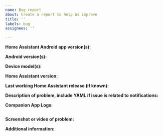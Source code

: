 ```yaml
---
name: Bug report
about: Create a report to help us improve
title: ''
labels: bug
assignees: ''

---
```


<!-- READ THIS FIRST:
- Make sure you run the latest version of the Android app
- Make sure you run the latest version of Home Assistant
- Make sure to check the Companion docs for troubleshooting and configuration: https://companion.home-assistant.io/
- Make sure the bug you found is not already reported, we love to put work in bugfixes instead of closing duplicate bug reports
  DO NOT DELETE ANY TEXT from this template! All requested information is important.
-->

<!-- If you are reporting an issue for Wear OS please list both devices for the below 3 fields -->
**Home Assistant Android app version(s):**

**Android version(s):**

**Device model(s):**

**Home Assistant version:**

**Last working Home Assistant release (if known):**

**Description of problem, include YAML if issue is related to notifications:**

<!--
- For Wear OS devices we will need the LogCat logs from the device.
- For Android Auto the logs can be retrieved from the connected device.
- Logs from the device can be taken from Settings > Companion App Troubleshooting > Show and Share Logs
-->
**Companion App Logs:**

```

```

**Screenshot or video of problem:**

**Additional information:**
